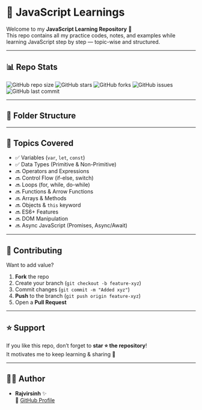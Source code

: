 # 🚀 JavaScript Learnings

Welcome to my **JavaScript Learning Repository** 🎯  
This repo contains all my practice codes, notes, and examples while learning JavaScript step by step — topic-wise and structured.

---

## 📊 Repo Stats
![GitHub repo size](https://img.shields.io/github/repo-size/rajvircodes/JAVASCRIPT?color=blue&style=for-the-badge)
![GitHub stars](https://img.shields.io/github/stars/rajvircodes/JAVASCRIPT?style=for-the-badge)
![GitHub forks](https://img.shields.io/github/forks/rajvircodes/JAVASCRIPT?style=for-the-badge)
![GitHub issues](https://img.shields.io/github/issues/rajvircodes/JAVASCRIPT?style=for-the-badge)
![GitHub last commit](https://img.shields.io/github/last-commit/rajvircodes/JAVASCRIPT?style=for-the-badge)

---

## 📂 Folder Structure


---

## 📌 Topics Covered
- ✅ Variables (`var`, `let`, `const`)
- ✅ Data Types (Primitive & Non-Primitive)
- 🔜 Operators and Expressions
- 🔜 Control Flow (if-else, switch)
- 🔜 Loops (for, while, do-while)
- 🔜 Functions & Arrow Functions
- 🔜 Arrays & Methods
- 🔜 Objects & `this` keyword
- 🔜 ES6+ Features
- 🔜 DOM Manipulation
- 🔜 Async JavaScript (Promises, Async/Await)

---

## 🤝 Contributing
Want to add value?  
1. **Fork** the repo  
2. Create your branch (`git checkout -b feature-xyz`)  
3. Commit changes (`git commit -m "Added xyz"`)  
4. **Push** to the branch (`git push origin feature-xyz`)  
5. Open a **Pull Request**

---

## ⭐ Support
If you like this repo, don’t forget to **star ⭐ the repository**!  
It motivates me to keep learning & sharing 🚀

---

## 👨‍💻 Author
- **Rajvirsinh** ✨  
🔗 [GitHub Profile](https://github.com/rajvircodes)

